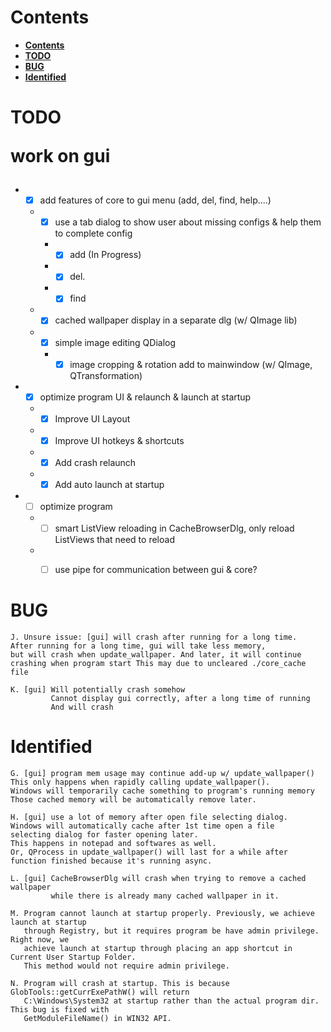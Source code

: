 # **Contents**

- [**Contents**](#contents)
- [**TODO**](#todo)
- [**BUG**](#bug)
- [**Identified**](#identified)



# **TODO**

<span style="font-size:2em;">

**work on gui**

</span>

 * - [X] add features of core to gui menu (add, del, find, help....)
        
   * - [x] use a tab dialog to show user about missing configs & help them to complete config
      * - [x] add (In Progress)
      * - [x] del.
      * - [x] find
    
    * - [x] cached wallpaper display in a separate dlg (w/ QImage lib)
    
    * - [X] simple image editing QDialog
      * - [X] image cropping & rotation add to mainwindow (w/ QImage, QTransformation)

 * - [X] optimize program UI & relaunch & launch at startup
    
   * - [X] Improve UI Layout
   * - [X] Improve UI hotkeys & shortcuts
    
   * - [X] Add crash relaunch
   * - [X] Add auto launch at startup
    
 * - [ ] optimize program
    
   * - [ ] smart ListView reloading in CacheBrowserDlg, only reload ListViews that need to reload
   * - [ ] use pipe for communication between gui & core?


# **BUG**

    J. Unsure issue: [gui] will crash after running for a long time.
    After running for a long time, gui will take less memory,
    but will crash when update_wallpaper. And later, it will continue
    crashing when program start This may due to uncleared ./core_cache file
    
    K. [gui] Will potentially crash somehow
             Cannot display gui correctly, after a long time of running
          	 And will crash

# **Identified**

    G. [gui] program mem usage may continue add-up w/ update_wallpaper()
    This only happens when rapidly calling update_wallpaper().
    Windows will temporarily cache something to program's running memory
    Those cached memory will be automatically remove later.
    
    H. [gui] use a lot of memory after open file selecting dialog.
    Windows will automatically cache after 1st time open a file
    selecting dialog for faster opening later.
    This happens in notepad and softwares as well.
    Or, QProcess in update_wallpaper() will last for a while after
    function finished because it's running async.
    
    L. [gui] CacheBrowserDlg will crash when trying to remove a cached wallpaper
             while there is already many cached wallpaper in it.
    
    M. Program cannot launch at startup properly. Previously, we achieve launch at startup
       through Registry, but it requires program be have admin privilege. Right now, we
       achieve launch at startup through placing an app shortcut in Current User Startup Folder.
       This method would not require admin privilege.
    
    N. Program will crash at startup. This is because GlobTools::getCurrExePathW() will return
       C:\Windows\System32 at startup rather than the actual program dir. This bug is fixed with
       GetModuleFileName() in WIN32 API.

